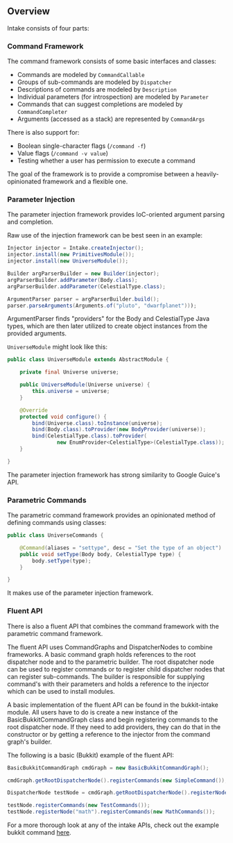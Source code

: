 ## Overview

Intake consists of four parts:

### Command Framework

The command framework consists of some basic interfaces and classes:

* Commands are modeled by `CommandCallable`
* Groups of sub-commands are modeled by `Dispatcher`
* Descriptions of commands are modeled by `Description`
* Individual parameters (for introspection) are modeled by `Parameter`
* Commands that can suggest completions are modeled by `CommandCompleter`
* Arguments (accessed as a stack) are represented by `CommandArgs`

There is also support for:

* Boolean single-character flags (`/command -f`)
* Value flags (`/command -v value`)
* Testing whether a user has permission to execute a command

The goal of the framework is to provide a compromise between a heavily-opinionated framework and a flexible one.

### Parameter Injection

The parameter injection framework provides IoC-oriented argument parsing and completion.

Raw use of the injection framework can be best seen in an example:

```java
Injector injector = Intake.createInjector();
injector.install(new PrimitivesModule());
injector.install(new UniverseModule());

Builder argParserBuilder = new Builder(injector);
argParserBuilder.addParameter(Body.class);
argParserBuilder.addParameter(CelestialType.class);

ArgumentParser parser = argParserBuilder.build();
parser.parseArguments(Arguments.of("pluto", "dwarfplanet")));
```

ArgumentParser finds "providers" for the Body and CelestialType Java types, which are then later utilized to create object instances from the provided arguments.

`UniverseModule` might look like this:

```java
public class UniverseModule extends AbstractModule {

    private final Universe universe;

    public UniverseModule(Universe universe) {
        this.universe = universe;
    }

    @Override
    protected void configure() {
        bind(Universe.class).toInstance(universe);
        bind(Body.class).toProvider(new BodyProvider(universe));
        bind(CelestialType.class).toProvider(
				new EnumProvider<CelestialType>(CelestialType.class));
    }

}
```

The parameter injection framework has strong similarity to Google Guice's API.

### Parametric Commands

The parametric command framework provides an opinionated method of defining commands using classes:

```java
public class UniverseCommands {

    @Command(aliases = "settype", desc = "Set the type of an object")
    public void setType(Body body, CelestialType type) {
        body.setType(type);
    }

}
```

It makes use of the parameter injection framework.

### Fluent API

There is also a fluent API that combines the command framework with the parametric command framework.

The fluent API uses CommandGraphs and DispatcherNodes to combine frameworks. A basic command graph holds references to the root dispatcher node and to the parametric builder. The root dispatcher node can be used to register commands or to register child dispatcher nodes that can register sub-commands. The builder is responsible for supplying command's with their parameters and holds a reference to the injector which can be used to install modules.

A basic implementation of the fluent API can be found in the bukkit-intake module. All users have to do is create a new instance of the BasicBukkitCommandGraph class and begin registering commands to the root dispatcher node. If they need to add providers, they can do that in the constructor or by getting a reference to the injector from the command graph's builder.

The following is a basic (Bukkit) example of the fluent API:
```java
BasicBukkitCommandGraph cmdGraph = new BasicBukkitCommandGraph();

cmdGraph.getRootDispatcherNode().registerCommands(new SimpleCommand());

DispatcherNode testNode = cmdGraph.getRootDispatcherNode().registerNode("test");

testNode.registerCommands(new TestCommands());
testNode.registerNode("math").registerCommands(new MathCommands());
```


For a more thorough look at any of the intake APIs, check out the example bukkit command [here](examples/bukkit/src/main/java/app/ashcon/intake/example/).